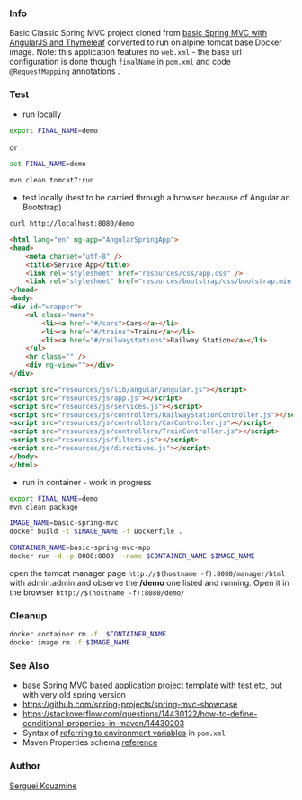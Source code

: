### Info


Basic Classic Spring MVC project cloned from [basic Spring MVC with AngularJS and Thymeleaf](https://github.com/xvitcoder/spring-mvc-angularjs)
converted to run on alpine tomcat base Docker image.
Note: this application features no `web.xml` - the base url configuration is done though  `finalName` in `pom.xml` and code `@RequestMapping` annotations .

### Test

* run locally
```sh
export FINAL_NAME=demo
```
or
```cmd
set FINAL_NAME=demo
```
```sh
mvn clean tomcat7:run
```

* test locally (best to be carried through a browser because of Angular an Bootstrap)
```sh
curl http://localhost:8080/demo
```
```html
<html lang="en" ng-app="AngularSpringApp">
<head>
    <meta charset="utf-8" />
    <title>Service App</title>
    <link rel="stylesheet" href="resources/css/app.css" />
    <link rel="stylesheet" href="resources/bootstrap/css/bootstrap.min.css" />
</head>
<body>
<div id="wrapper">
    <ul class="menu">
        <li><a href="#/cars">Cars</a></li>
        <li><a href="#/trains">Trains</a></li>
        <li><a href="#/railwaystations">Railway Station</a></li>
    </ul>
    <hr class="" />
    <div ng-view=""></div>
</div>

<script src="resources/js/lib/angular/angular.js"></script>
<script src="resources/js/app.js"></script>
<script src="resources/js/services.js"></script>
<script src="resources/js/controllers/RailwayStationController.js"></script>
<script src="resources/js/controllers/CarController.js"></script>
<script src="resources/js/controllers/TrainController.js"></script>
<script src="resources/js/filters.js"></script>
<script src="resources/js/directives.js"></script>
</body>
</html>

```
* run in container - work in progress
```sh
export FINAL_NAME=demo
mvn clean package
```
```sh
IMAGE_NAME=basic-spring-mvc 
docker build -t $IMAGE_NAME -f Dockerfile .
```
```sh
CONTAINER_NAME=basic-spring-mvc-app
docker run -d -p 8080:8080 --name $CONTAINER_NAME $IMAGE_NAME
```
open the tomcat manager page `http://$(hostname -f):8080/manager/html`
with admin:admin  and observe 
the __/demo__ one listed and running. Open it in the browser `http://$(hostname -f):8080/demo/`

### Cleanup
```sh
docker container rm -f  $CONTAINER_NAME
docker image rm -f $IMAGE_NAME
```
### See Also

  * [base Spring MVC based application project template](https://github.com/dev9com/sample-spring-webapp) with test etc, but with very old spring version
  * https://github.com/spring-projects/spring-mvc-showcase
  * https://stackoverflow.com/questions/14430122/how-to-define-conditional-properties-in-maven/14430203
  * Syntax of [referring to environment variables](https://www.baeldung.com/maven-env-variables) in `pom.xml`
  * Maven Properties schema [reference](https://books.sonatype.com/mvnref-book/reference/resource-filtering-sect-properties.html)

### Author
[Serguei Kouzmine](kouzmine_serguei@yahoo.com)
